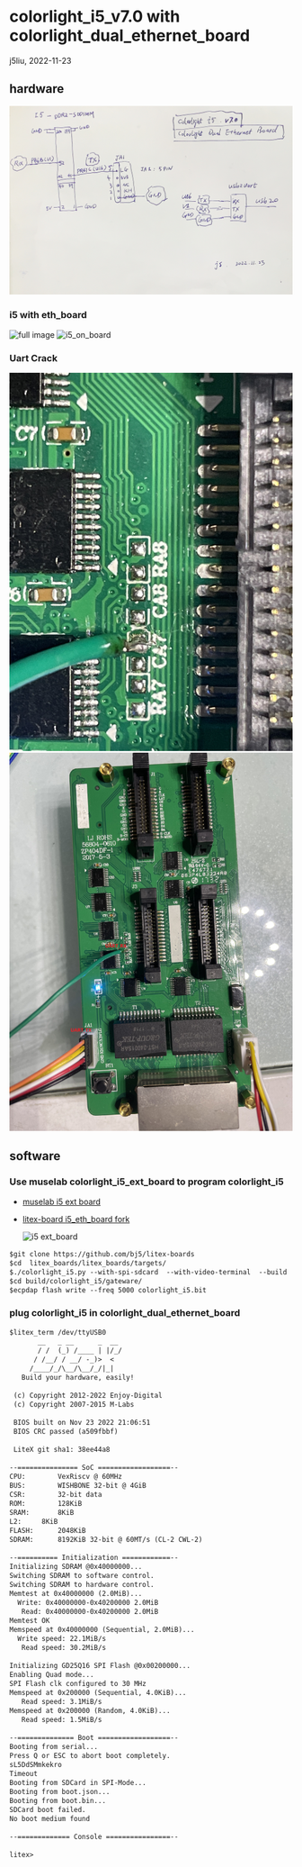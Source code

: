 # colorlight_i5_v7.0 with colorlight_dual_ethernet_board

j5liu, 2022-11-23

## hardware

![sch image](https://github.com/bj5/i5_eth_crack/blob/main/images/00_sch.jpg)

### i5 with eth_board

![full image](https://github.com/bj5/i5_eth_crack/blob/main/images/01_full.jpg)
![i5_on_board](https://github.com/bj5/i5_eth_crack/blob/main/images/02_i5_on_board.jpg)

### Uart Crack

![uart_rx](https://github.com/bj5/i5_eth_crack/blob/main/images/03_uart_rx.jpg)
![uart annotated](https://github.com/bj5/i5_eth_crack/blob/main/images/04_uart_conn.jpg)

## software

### Use muselab colorlight_i5_ext_board to program colorlight_i5

* [muselab i5 ext board](https://github.com/wuxx/Colorlight-FPGA-Projects "i5 ext board")
* [litex-board  i5_eth_board fork ](https://github.com/bj5/litex-boards "i5_eth_board")

  ![i5 ext_board](https://github.com/bj5/i5_eth_crack/blob/main/images/05_i5_ext.jpg)

```
$git clone https://github.com/bj5/litex-boards
$cd  litex_boards/litex_boards/targets/
$./colorlight_i5.py --with-spi-sdcard  --with-video-terminal  --build
$cd build/colorlight_i5/gateware/
$ecpdap flash write --freq 5000 colorlight_i5.bit
```

### plug colorlight_i5 in  colorlight_dual_ethernet_board

```
$litex_term /dev/ttyUSB0 
       __   _ __      _  __
       / /  (_) /____ | |/_/
      / /__/ / __/ -_)>  <
     /____/_/\__/\__/_/|_|
   Build your hardware, easily!

 (c) Copyright 2012-2022 Enjoy-Digital
 (c) Copyright 2007-2015 M-Labs

 BIOS built on Nov 23 2022 21:06:51
 BIOS CRC passed (a509fbbf)

 LiteX git sha1: 38ee44a8

--=============== SoC ==================--
CPU:		VexRiscv @ 60MHz
BUS:		WISHBONE 32-bit @ 4GiB
CSR:		32-bit data
ROM:		128KiB
SRAM:		8KiB
L2:		8KiB
FLASH:		2048KiB
SDRAM:		8192KiB 32-bit @ 60MT/s (CL-2 CWL-2)

--========== Initialization ============--
Initializing SDRAM @0x40000000...
Switching SDRAM to software control.
Switching SDRAM to hardware control.
Memtest at 0x40000000 (2.0MiB)...
  Write: 0x40000000-0x40200000 2.0MiB   
   Read: 0x40000000-0x40200000 2.0MiB   
Memtest OK
Memspeed at 0x40000000 (Sequential, 2.0MiB)...
  Write speed: 22.1MiB/s
   Read speed: 30.2MiB/s

Initializing GD25Q16 SPI Flash @0x00200000...
Enabling Quad mode...
SPI Flash clk configured to 30 MHz
Memspeed at 0x200000 (Sequential, 4.0KiB)...
   Read speed: 3.1MiB/s
Memspeed at 0x200000 (Random, 4.0KiB)...
   Read speed: 1.5MiB/s

--============== Boot ==================--
Booting from serial...
Press Q or ESC to abort boot completely.
sL5DdSMmkekro
Timeout
Booting from SDCard in SPI-Mode...
Booting from boot.json...
Booting from boot.bin...
SDCard boot failed.
No boot medium found

--============= Console ================--

litex> 

```
